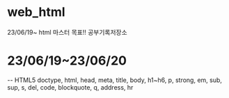 # web_html
23/06/19~ html 마스터 목표!! 공부기록저장소

# 23/06/19~23/06/20
-- HTML5 doctype, html, head, meta, title, body, h1~h6, p, strong, em, sub, sup, s, del, code, blockquote, q, address, hr
